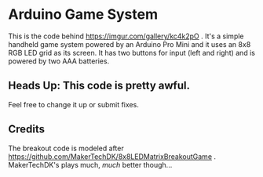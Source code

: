 # Arduino Game System

This is the code behind https://imgur.com/gallery/kc4k2pO . It's a simple handheld game system powered by an Arduino Pro Mini and it uses an 8x8 RGB LED grid as its screen. It has two buttons for input (left and right) and is powered by two AAA batteries.

## Heads Up: This code is pretty awful. 

Feel free to change it up or submit fixes.

## Credits

The breakout code is modeled after https://github.com/MakerTechDK/8x8LEDMatrixBreakoutGame . MakerTechDK's plays much, _much_ better though...